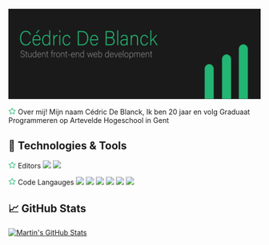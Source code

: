 [![Header](https://github.com/CedricDeBlanck/CedricDeBlanck/blob/main/Middel%202-100.jpg?raw=true "Header")](http://www.cedricdeblanck.be/)


<img src="https://raw.githubusercontent.com/CedricDeBlanck/CedricDeBlanck/7e6f28f451bd9cf3431dd3db0c5ec8d6c979283a/star.svg" width="15px"> Over mij!
Mijn naam Cédric De Blanck, Ik ben 20 jaar en volg Graduaat Programmeren op Artevelde Hogeschool in Gent


## 🔧 Technologies & Tools

<img src="https://raw.githubusercontent.com/CedricDeBlanck/CedricDeBlanck/7e6f28f451bd9cf3431dd3db0c5ec8d6c979283a/star.svg" width="15px"> Editors
![](https://img.shields.io/badge/Editor-Visual%20studio%20code-informational?style=flat&logo=visual-studio-code&logoColor=white&color=2bbc8a)
![](https://img.shields.io/badge/Editor-Eclipse%20IDE-informational?style=flat&logo=eclipse-ide&logoColor=white&color=2bbc8a)

<img src="https://raw.githubusercontent.com/CedricDeBlanck/CedricDeBlanck/7e6f28f451bd9cf3431dd3db0c5ec8d6c979283a/star.svg" width="15px"> Code Langauges
![](https://img.shields.io/badge/Code-html-informational?style=flat&logo=html5&logoColor=white&color=2bbc8a)
![](https://img.shields.io/badge/Code-CSS-informational?style=flat&logo=css3&logoColor=white&color=2bbc8a)
![](https://img.shields.io/badge/Code-JavaScript-informational?style=flat&logo=javascript&logoColor=white&color=2bbc8a)
![](https://img.shields.io/badge/Code-graphql-informational?style=flat&logo=graphql&logoColor=white&color=2bbc8a)
![](https://img.shields.io/badge/Code-php-informational?style=flat&logo=php&logoColor=white&color=2bbc8a)
![](https://img.shields.io/badge/Code-java-informational?style=flat&logo=java&logoColor=white&color=2bbc8a)

## &#x1f4c8; GitHub Stats
<a href="https://github.com/CedricDeBlanck/CedricDeBlanck">
  <img align="center" src="https://github-readme-stats.vercel.app/api?username=CedricDeBlanck&show_icons=true&line_height=27&count_private=true&title_color=ffffff&text_color=c9cacc&icon_color=2bbc8a&bg_color=1d1f21" alt="Martin's GitHub Stats" />  


